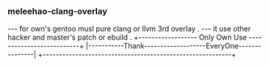 ### meleehao-clang-overlay 
--- for own's gentoo musl pure clang  or llvm  3rd overlay .
--- it use other hacker and  master's patch or ebuild .
+------------------ Only Own Use --------------------------+
|-----------Thank-------------------EveryOne---------------|
+----------------------------------------------------------+
